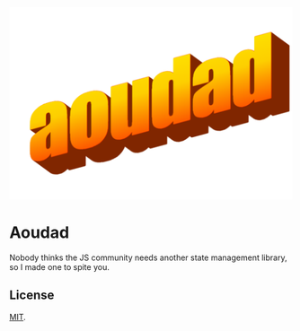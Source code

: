 ![alt text](https://raw.githubusercontent.com/rognstadragnar/aoudad/master/logo.png)

# Aoudad

Nobody thinks the JS community needs another state management library, so I made one to spite you.

## License

[MIT](LICENSE).

